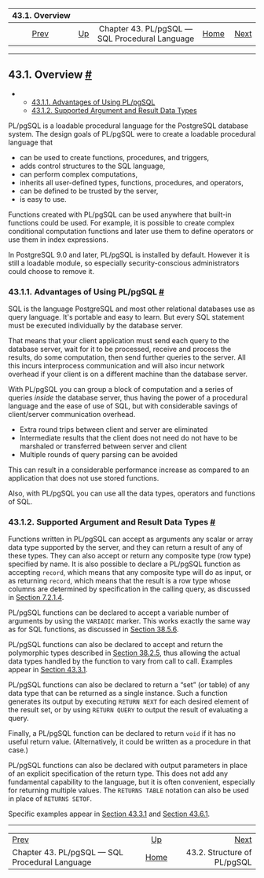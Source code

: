 <!--?xml version="1.0" encoding="UTF-8" standalone="no"?-->

|                             43.1. Overview                             |                                                                     |                                                |                                                       |                                                               |
| :--------------------------------------------------------------------: | :------------------------------------------------------------------ | :--------------------------------------------: | ----------------------------------------------------: | ------------------------------------------------------------: |
| [Prev](plpgsql.html "Chapter 43. PL/pgSQL — SQL Procedural Language")  | [Up](plpgsql.html "Chapter 43. PL/pgSQL — SQL Procedural Language") | Chapter 43. PL/pgSQL — SQL Procedural Language | [Home](index.html "PostgreSQL 17devel Documentation") |  [Next](plpgsql-structure.html "43.2. Structure of PL/pgSQL") |

***

## 43.1. Overview [#](#PLPGSQL-OVERVIEW)

*   *   [43.1.1. Advantages of Using PL/pgSQL](plpgsql-overview.html#PLPGSQL-ADVANTAGES)
    *   [43.1.2. Supported Argument and Result Data Types](plpgsql-overview.html#PLPGSQL-ARGS-RESULTS)

PL/pgSQL is a loadable procedural language for the PostgreSQL database system. The design goals of PL/pgSQL were to create a loadable procedural language that

*   can be used to create functions, procedures, and triggers,
*   adds control structures to the SQL language,
*   can perform complex computations,
*   inherits all user-defined types, functions, procedures, and operators,
*   can be defined to be trusted by the server,
*   is easy to use.

Functions created with PL/pgSQL can be used anywhere that built-in functions could be used. For example, it is possible to create complex conditional computation functions and later use them to define operators or use them in index expressions.

In PostgreSQL 9.0 and later, PL/pgSQL is installed by default. However it is still a loadable module, so especially security-conscious administrators could choose to remove it.

### 43.1.1. Advantages of Using PL/pgSQL [#](#PLPGSQL-ADVANTAGES)

SQL is the language PostgreSQL and most other relational databases use as query language. It's portable and easy to learn. But every SQL statement must be executed individually by the database server.

That means that your client application must send each query to the database server, wait for it to be processed, receive and process the results, do some computation, then send further queries to the server. All this incurs interprocess communication and will also incur network overhead if your client is on a different machine than the database server.

With PL/pgSQL you can group a block of computation and a series of queries *inside* the database server, thus having the power of a procedural language and the ease of use of SQL, but with considerable savings of client/server communication overhead.

*   Extra round trips between client and server are eliminated
*   Intermediate results that the client does not need do not have to be marshaled or transferred between server and client
*   Multiple rounds of query parsing can be avoided

This can result in a considerable performance increase as compared to an application that does not use stored functions.

Also, with PL/pgSQL you can use all the data types, operators and functions of SQL.

### 43.1.2. Supported Argument and Result Data Types [#](#PLPGSQL-ARGS-RESULTS)

Functions written in PL/pgSQL can accept as arguments any scalar or array data type supported by the server, and they can return a result of any of these types. They can also accept or return any composite type (row type) specified by name. It is also possible to declare a PL/pgSQL function as accepting `record`, which means that any composite type will do as input, or as returning `record`, which means that the result is a row type whose columns are determined by specification in the calling query, as discussed in [Section 7.2.1.4](queries-table-expressions.html#QUERIES-TABLEFUNCTIONS "7.2.1.4. Table Functions").

PL/pgSQL functions can be declared to accept a variable number of arguments by using the `VARIADIC` marker. This works exactly the same way as for SQL functions, as discussed in [Section 38.5.6](xfunc-sql.html#XFUNC-SQL-VARIADIC-FUNCTIONS "38.5.6. SQL Functions with Variable Numbers of Arguments").

PL/pgSQL functions can also be declared to accept and return the polymorphic types described in [Section 38.2.5](extend-type-system.html#EXTEND-TYPES-POLYMORPHIC "38.2.5. Polymorphic Types"), thus allowing the actual data types handled by the function to vary from call to call. Examples appear in [Section 43.3.1](plpgsql-declarations.html#PLPGSQL-DECLARATION-PARAMETERS "43.3.1. Declaring Function Parameters").

PL/pgSQL functions can also be declared to return a “set” (or table) of any data type that can be returned as a single instance. Such a function generates its output by executing `RETURN NEXT` for each desired element of the result set, or by using `RETURN QUERY` to output the result of evaluating a query.

Finally, a PL/pgSQL function can be declared to return `void` if it has no useful return value. (Alternatively, it could be written as a procedure in that case.)

PL/pgSQL functions can also be declared with output parameters in place of an explicit specification of the return type. This does not add any fundamental capability to the language, but it is often convenient, especially for returning multiple values. The `RETURNS TABLE` notation can also be used in place of `RETURNS SETOF`.

Specific examples appear in [Section 43.3.1](plpgsql-declarations.html#PLPGSQL-DECLARATION-PARAMETERS "43.3.1. Declaring Function Parameters") and [Section 43.6.1](plpgsql-control-structures.html#PLPGSQL-STATEMENTS-RETURNING "43.6.1. Returning from a Function").

***

|                                                                        |                                                                     |                                                               |
| :--------------------------------------------------------------------- | :-----------------------------------------------------------------: | ------------------------------------------------------------: |
| [Prev](plpgsql.html "Chapter 43. PL/pgSQL — SQL Procedural Language")  | [Up](plpgsql.html "Chapter 43. PL/pgSQL — SQL Procedural Language") |  [Next](plpgsql-structure.html "43.2. Structure of PL/pgSQL") |
| Chapter 43. PL/pgSQL — SQL Procedural Language                         |        [Home](index.html "PostgreSQL 17devel Documentation")        |                                   43.2. Structure of PL/pgSQL |
